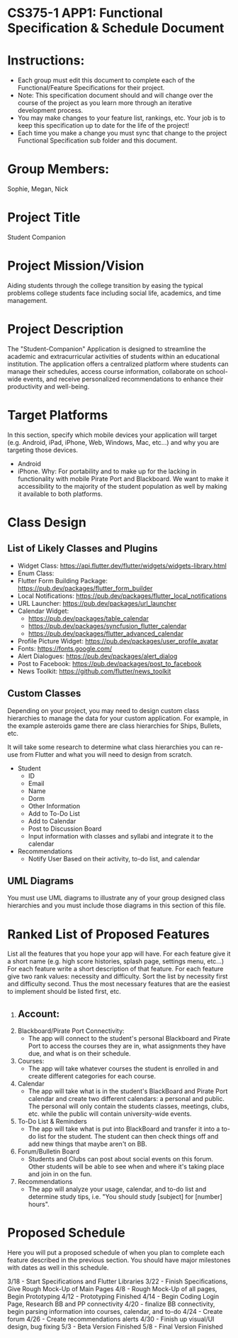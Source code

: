 CS375-1 APP1: Functional Specification & Schedule Document
===========================================================

# Instructions:
* Each group must edit this document to complete each of the Functional/Feature Specifications for their project.
* Note: This specification document should and  will change over the course of the project as you learn more through an iterative development process. 
* You may make changes to your feature list, rankings, etc. Your job is to keep this specification up to date for the life of the project! 
* Each time you make a change you must sync that change to the project Functional Specification sub folder and this document.

# Group Members:
Sophie, Megan, Nick

# Project Title 
Student Companion

# Project Mission/Vision

Aiding students through the college transition by easing the typical problems college students face including social life, academics, and time management. 

# Project Description

The "Student-Companion" Application is designed to streamline the academic and extracurricular activities of students within an educational institution. The application offers a centralized platform where students can manage their schedules, access course information, collaborate on school-wide events, and receive personalized recommendations to enhance their productivity and well-being.


# Target Platforms
In this section, specify which mobile devices your application will  target (e.g. Android, iPad, iPhone, Web, Windows, Mac, etc...) and why you are targeting those devices.

- Android
- iPhone. 
Why: For portability and to make up for the lacking in functionality with mobile Pirate Port and Blackboard. We want to make it accessibility to the majority of the student population as well by making it available to both platforms. 

# Class Design

## List of Likely Classes and Plugins
- Widget Class: https://api.flutter.dev/flutter/widgets/widgets-library.html
- Enum Class: 
- Flutter Form Building Package: https://pub.dev/packages/flutter_form_builder
- Local Notifications: https://pub.dev/packages/flutter_local_notifications
- URL Launcher: https://pub.dev/packages/url_launcher
- Calendar Widget: 
  - https://pub.dev/packages/table_calendar
  - https://pub.dev/packages/syncfusion_flutter_calendar
  - https://pub.dev/packages/flutter_advanced_calendar
- Profile Picture Widget: https://pub.dev/packages/user_profile_avatar 
- Fonts: https://fonts.google.com/ 
- Alert Dialogues: https://pub.dev/packages/alert_dialog
- Post to Facebook: https://pub.dev/packages/post_to_facebook
- News Toolkit: https://github.com/flutter/news_toolkit

## Custom Classes 
Depending on your project, you may need to design custom class hierarchies to manage the data for your custom application. For example, in the example asteroids game there are class hierarchies for Ships, Bullets, etc.

It will take some research to determine what class hierarchies you can re-use from Flutter and what you will need to design from scratch. 

- Student
  - ID
  - Email
  - Name
  - Dorm
  - Other Information 
  - Add to To-Do List
  - Add to Calendar
  - Post to Discussion Board
  - Input information with classes and syllabi and integrate it to the calendar
- Recommendations
  - Notify User Based on their activity, to-do list, and calendar

## UML Diagrams
You must use UML diagrams to illustrate any of your group designed class hierarchies and you must include those diagrams in this section of this file.



# Ranked List of Proposed Features 
List all the features that you hope your app will have.
For each feature give it a short name (e.g. high score histories, splash page, settings menu, etc...)
For each feature write a short description of that feature.
For each feature give two rank values: necessity and difficulty.
Sort the list by necessity first and difficulty second. Thus the most necessary features that are the easiest to implement should be listed first, etc.

1. Account: 
   - 
2. Blackboard/Pirate Port Connectivity: 
   - The app will connect to the student's personal Blackboard and Pirate Port to access the courses they are in, what assignments they have due, and what is on their schedule. 
3. Courses: 
   - The app will take whatever courses the student is enrolled in and create different categories for each course. 
4. Calendar
   - The app will take what is in the student's BlackBoard and Pirate Port calendar and create two different calendars: a personal and public. The personal will only contain the students classes, meetings, clubs, etc. while the public will contain university-wide events. 
5. To-Do List & Reminders
   - The app will take what is put into BlackBoard and transfer it into a to-do list for the student. The student can then check things off and add new things that maybe aren't on BB. 
6. Forum/Bulletin Board
   - Students and Clubs can post about social events on this forum. Other students will be able to see when and where it's taking place and join in on the fun. 
7. Recommendations
   - The app will analyze your usage, calendar, and to-do list and determine study tips, i.e. "You should study [subject] for [number] hours".

# Proposed Schedule
Here you will put a proposed schedule of when you plan to complete each feature described in the previous section. You should have major milestones with dates as well in this schedule.

3/18 - Start Specifications and Flutter Libraries
3/22 - Finish Specifications, Give Rough Mock-Up of Main Pages
4/8 - Rough Mock-Up of all pages, Begin Prototyping
4/12 - Prototyping Finished
4/14 - Begin Coding Login Page, Research BB and PP connectivity
4/20 - finalize BB connectivity, begin parsing information into courses, calendar, and to-do
4/24 - Create forum
4/26 - Create recommendations alerts
4/30 - Finish up visual/UI design, bug fixing
5/3 - Beta Version Finished
5/8 - Final Version Finished
